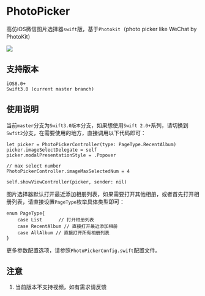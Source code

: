 # PhotoPicker

高仿iOS微信图片选择器`swift`版，基于`Photokit`（photo picker like WeChat by PhotoKit）

![](./swift-wechar-photo-picker.gif)

## 支持版本
```
iOS8.0+
Swift3.0 (current master branch)

```


## 使用说明

当前`master`分支为`Swift3.0版本`分支，如果想使用`Swift 2.0+`系列，请切换到`Swfit2`分支，在需要使用的地方，直接调用以下代码即可：

```
let picker = PhotoPickerController(type: PageType.RecentAlbum)
picker.imageSelectDelegate = self
picker.modalPresentationStyle = .Popover
        
// max select number
PhotoPickerController.imageMaxSelectedNum = 4
        
self.showViewController(picker, sender: nil)
```
图片选择器默认打开最近添加相册列表，如果需要打开其他相册，或者首先打开相册列表，请直接设置`PageType`枚举具体类型即可：

```
enum PageType{
    case List      // 打开相册列表
    case RecentAlbum // 直接打开最近添加相册
    case AllAlbum // 直接打开所有相册列表
}
```
更多参数配置选项，请参照`PhotoPickerConfig.swift`配置文件。

## 注意
1. 当前版本不支持视频，如有需求请反馈

